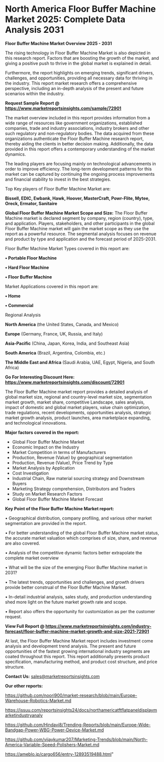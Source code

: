 # North America Floor Buffer Machine Market 2025: Complete Data Analysis 2031

<Strong> Floor Buffer Machine Market Overview 2025 - 2031</strong>

The rising technology in Floor Buffer Machine Market is also depicted in this research report. Factors that are boosting the growth of the market, and giving a positive push to thrive in the global market is explained in detail.

Furthermore, the report highlights on emerging trends, significant drivers, challenges, and opportunities, providing all necessary data for thriving in the industry. This report market research offers a comprehensive perspective, including an in-depth analysis of the present and future scenarios within the industry.

<strong>Request Sample Report @ <a href=https://www.marketreportsinsights.com/sample/72901>https://www.marketreportsinsights.com/sample/72901</a></strong>

The market overview included in this report provides information from a wide range of resources like government organizations, established companies, trade and industry associations, industry brokers and other such regulatory and non-regulatory bodies. The data acquired from these organizations authenticate the Floor Buffer Machine research report, thereby aiding the clients in better decision making. Additionally, the data provided in this report offers a contemporary understanding of the market dynamics.

The leading players are focusing mainly on technological advancements in order to improve efficiency. The long-term development patterns for this market can be captured by continuing the ongoing process improvements and financial stability to invest in the best strategies.

Top Key players of Floor Buffer Machine Market are:

<strong>Bissell, EDIC, Ewbank, Hawk, Hoover, MasterCraft, Powr-Flite, Mytee, Oreck, Ermator, Sanitaire</strong>

<strong><b>Global Floor Buffer Machine Market Scope and Size:</b></strong>
The Floor Buffer Machine market is declared segment by company, region (country), type, and application. Players, stakeholders, and other participants in the global Floor Buffer Machine market will gain the market scope as they use the report as a powerful resource. The segmental analysis focuses on revenue and product by type and application and the forecast period of 2025-2031.

Floor Buffer Machine Market Types covered in this report are:

<strong>• Portable Floor Machine

• Hard Floor Machine

• Floor Buffer Machine</strong>

Market Applications covered in this report are:

<strong>• Home

• Commercial</strong> 

Regional Analysis

<strong>North America</strong> (the United States, Canada, and Mexico)

<strong>Europe</strong> (Germany, France, UK, Russia, and Italy)

<strong>Asia-Pacific</strong> (China, Japan, Korea, India, and Southeast Asia)

<strong>South America</strong> (Brazil, Argentina, Colombia, etc.)

<strong>The Middle East and Africa</strong> (Saudi Arabia, UAE, Egypt, Nigeria, and South Africa)

<strong>Go For Interesting Discount Here: <a href=https://www.marketreportsinsights.com/discount/72901>https://www.marketreportsinsights.com/discount/72901</a></strong>

The Floor Buffer Machine market report provides a detailed analysis of global market size, regional and country-level market size, segmentation market growth, market share, competitive Landscape, sales analysis, impact of domestic and global market players, value chain optimization, trade regulations, recent developments, opportunities analysis, strategic market growth analysis, product launches, area marketplace expanding, and technological innovations.

<strong><b>Major factors covered in the report:</b></strong>
<ul>
  <li>Global Floor Buffer Machine Market </li>
  <li>Economic Impact on the Industry</li>
  <li>Market Competition in terms of Manufacturers</li>
  <li>Production, Revenue (Value) by geographical segmentation</li>
  <li>Production, Revenue (Value), Price Trend by Type</li>
  <li>Market Analysis by Application</li>
  <li>Cost Investigation</li>
  <li>Industrial Chain, Raw material sourcing strategy and Downstream Buyers</li>
  <li>Marketing Strategy comprehension, Distributors and Traders</li>
  <li>Study on Market Research Factors</li>
  <li>Global Floor Buffer Machine Market Forecast</li>
</ul>

<strong><b>Key Point of the Floor Buffer Machine Market report:</b></strong>

• Geographical distribution, company profiling, and various other market segmentation are provided in the report.

• For better understanding of the global Floor Buffer Machine market status, the accurate market valuation which comprises of size, share, and revenue are also covered.

• Analysis of the competitive dynamic factors better extrapolate the complete market overview

• What will be the size of the emerging Floor Buffer Machine market in 2031?

• The latest trends, opportunities and challenges, and growth drivers provide better construal of the Floor Buffer Machine Market.

• In-detail industrial analysis, sales study, and production understanding shed more light on the future market growth rate and scope.

• Report also offers the opportunity for customization as per the customer request.

<strong><b>View Full Report @ <a href=https://www.marketreportsinsights.com/industry-forecast/floor-buffer-machine-market-growth-and-size-2021-72901>https://www.marketreportsinsights.com/industry-forecast/floor-buffer-machine-market-growth-and-size-2021-72901</a></b></strong>


At last, the Floor Buffer Machine Market report includes investment come analysis and development trend analysis. The present and future opportunities of the fastest growing international industry segments are coated throughout this report. This report additionally presents product specification, manufacturing method, and product cost structure, and price structure.

<strong>Contact Us:</strong>
sales@marketreportsinsights.com

<strong>Our other reports:</strong>

<a href=https://github.com/noori900/market-research/blob/main/Europe-Warehouse-Robotics-Market.md>https://github.com/noori900/market-research/blob/main/Europe-Warehouse-Robotics-Market.md</a>

<a href=https://issuu.com/reportsinsights24/docs/northamericatftflatpaneldisplaymarketindustryanaly>https://issuu.com/reportsinsights24/docs/northamericatftflatpaneldisplaymarketindustryanaly</a>

<a href=https://github.com/Hindavi8/Trending-Reports/blob/main/Europe-Wide-Bandgap-Power-WBG-Power-Device-Market.md>https://github.com/Hindavi8/Trending-Reports/blob/main/Europe-Wide-Bandgap-Power-WBG-Power-Device-Market.md</a>

<a href=https://github.com/vijaykumar207/Marketing-Trends/blob/main/North-America-Variable-Speed-Polishers-Market.md>https://github.com/vijaykumar207/Marketing-Trends/blob/main/North-America-Variable-Speed-Polishers-Market.md</a>

<a href=https://ameblo.jp/cargo656/entry-12893519488.html>https://ameblo.jp/cargo656/entry-12893519488.html</a>"
